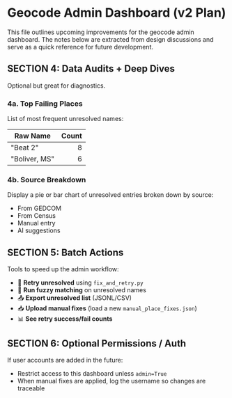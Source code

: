 # Geocode Admin Dashboard (v2 Plan)

This file outlines upcoming improvements for the geocode admin dashboard. The
notes below are extracted from design discussions and serve as a quick reference
for future development.

## SECTION 4: Data Audits + Deep Dives

Optional but great for diagnostics.

### 4a. Top Failing Places
List of most frequent unresolved names:

| Raw Name      | Count |
|---------------|------:|
| "Beat 2"      | 8     |
| "Boliver, MS" | 6     |

### 4b. Source Breakdown
Display a pie or bar chart of unresolved entries broken down by source:

- From GEDCOM
- From Census
- Manual entry
- AI suggestions

## SECTION 5: Batch Actions

Tools to speed up the admin workflow:

- 🔄 **Retry unresolved** using `fix_and_retry.py`
- 🧠 **Run fuzzy matching** on unresolved names
- 📤 **Export unresolved list** (JSONL/CSV)
- 📥 **Upload manual fixes** (load a new `manual_place_fixes.json`)
- 📊 **See retry success/fail counts**

## SECTION 6: Optional Permissions / Auth

If user accounts are added in the future:

- Restrict access to this dashboard unless `admin=True`
- When manual fixes are applied, log the username so changes are traceable

